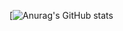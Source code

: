 [![Anurag's GitHub stats](https://github-readme-stats.vercel.app/api?username=mohameddinawi&count_private=true&show_icons=true&theme=radical)

